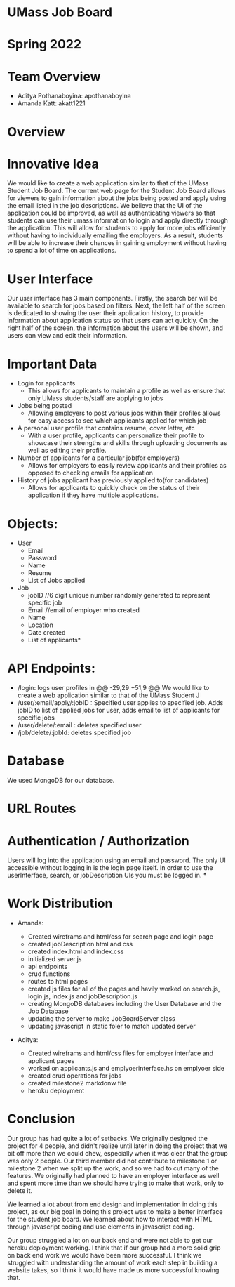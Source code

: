 # UMass Job Board

# Spring 2022

# Team Overview

* Aditya Pothanaboyina: apothanaboyina
* Amanda Katt: akatt1221

# Overview
# Innovative Idea

We would like to create a web application similar to that of the UMass Student Job Board. The current web page for the Student Job Board allows for viewers to gain information about the jobs being posted and apply using the email listed in the job descriptions. We believe that the UI of the application could be improved, as well as authenticating viewers so that students can use their umass information to login and apply directly through the application. This will allow for students to apply for more jobs efficiently without having to individually emailing the employers. As a result, students will be able to increase their chances in gaining employment without having to spend a lot of time on applications.


# User Interface

Our user interface has 3 main components. Firstly, the search bar will be available to search for jobs based on filters. Next, the left half of the screen is dedicated to showing the user their application history, to provide information about application status so that users can act quickly. On the right half of the screen, the information about the users will be shown, and users can view and edit their information.

# Important Data

* Login for applicants
    * This allows for applicants to maintain a profile as well as ensure that only UMass students/staff are applying to jobs
* Jobs being posted
    * Allowing employers to post various jobs within their profiles allows for easy access to see which applicants applied for which job
* A personal user profile that contains resume, cover letter, etc
    * With a user profile, applicants can personalize their profile to showcase their strengths and skills through uploading documents as well as editing their profile.
* Number of applicants for a particular job(for employers)
    * Allows for employers to easily review applicants and their profiles as opposed to checking emails for application
* History of jobs applicant has previously applied to(for candidates)
    * Allows for applicants to quickly check on the status of their application if they have multiple applications.

# Objects:
* User
    * Email
    * Password
    * Name
    * Resume
    * List of Jobs applied
* Job
    * jobID   //6 digit unique number randomly generated to represent specific job
    * Email //email of employer who created
    * Name
    * Location
    * Date created
    * List of applicants*

# API Endpoints:
* /login: logs user profiles in
@@ -29,29 +51,9 @@ We would like to create a web application similar to that of the UMass Student J
* /user/:email/apply/:jobID : Specified user applies to specified job. Adds jobID to list of applied jobs for user, adds email to list of applicants for specific jobs
* /user/delete/:email : deletes specified user
* /job/delete/:jobId: deletes specified job

# Database

We used MongoDB for our database.

# URL Routes



# Authentication / Authorization

Users will log into the application using an email and password. The only UI accessible without logging in is the login page itself. In order to use the userInterface, search, or jobDescription UIs you must be logged in.
* 

# Work Distribution
* Amanda:
   * Created wireframs and html/css for search page and login page
   * created jobDescription html and css
   * created index.html and index.css
   * initialized server.js
   * api endpoints
   * crud functions
   * routes to html pages
   * created js files for all of the pages and havily worked on search.js, login.js, index.js and jobDescription.js
   * creating MongoDB databases including the User Database and the Job Database 
   * updating the server to make JobBoardServer class
   * updating javascript in static foler to match updated server

* Aditya:
   * Created wireframs and html/css files for employer interface and applicant pages
   * worked on applicants.js and emplyoerinterface.hs on emplyoer side
   * created crud operations for jobs
   * created milestone2 markdonw file
   * heroku deployment


# Conclusion

Our group has had quite a lot of setbacks. We originally designed the project for 4 people, and didn't realize until later in doing the project that we bit off more than we could chew, especially when it was clear that the group was only 2 people. Our third member did not contribute to milestone 1 or milestone 2 when we split up the work, and so we had to cut many of the features. We originally had planned to have an employer interface as well and spent more time than we should have trying to make that work, only to delete it. 

We learned a lot about from end design and implementation in doing this project, as our big goal in doing this project was to make a better interface for the student job board. We learned about how to interact with HTML through javascript coding and use elements in javascript coding.

Our group struggled a lot on our back end and were not able to get our heroku deployment working. I think that if our group had a more solid grip on back end work we would have been more successful. I think we struggled with understanding the amount of work each step in building a website takes, so I think it would have made us more successful knowing that.
